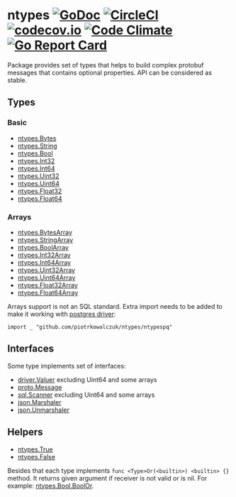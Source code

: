 # ntypes [![GoDoc](https://godoc.org/github.com/piotrkowalczuk/ntypes?status.svg)](http://godoc.org/github.com/piotrkowalczuk/ntypes)&nbsp;[![CircleCI](https://circleci.com/gh/piotrkowalczuk/ntypes/tree/master.svg?style=svg)](https://circleci.com/gh/piotrkowalczuk/ntypes/tree/master)&nbsp;[![codecov.io](https://codecov.io/github/piotrkowalczuk/ntypes/coverage.svg?branch=master)](https://codecov.io/github/piotrkowalczuk/ntypes?branch=master)&nbsp;[![Code Climate](https://codeclimate.com/github/piotrkowalczuk/ntypes/badges/gpa.svg)](https://codeclimate.com/github/piotrkowalczuk/ntypes)&nbsp;[![Go Report Card](https://goreportcard.com/badge/github.com/piotrkowalczuk/ntypes)](https://goreportcard.com/report/github.com/piotrkowalczuk/ntypes)
Package provides set of types that helps to build complex protobuf messages that contains optional properties. 
API can be considered as stable.

## Types

### Basic 

* [ntypes.Bytes](https://godoc.org/github.com/piotrkowalczuk/ntypes#Bytes)
* [ntypes.String](https://godoc.org/github.com/piotrkowalczuk/ntypes#String)
* [ntypes.Bool](https://godoc.org/github.com/piotrkowalczuk/ntypes#Bool)
* [ntypes.Int32](https://godoc.org/github.com/piotrkowalczuk/ntypes#Int32)
* [ntypes.Int64](https://godoc.org/github.com/piotrkowalczuk/ntypes#Int64)
* [ntypes.Uint32](https://godoc.org/github.com/piotrkowalczuk/ntypes#Uint32)
* [ntypes.Uint64](https://godoc.org/github.com/piotrkowalczuk/ntypes#Uint64)
* [ntypes.Float32](https://godoc.org/github.com/piotrkowalczuk/ntypes#Float32)
* [ntypes.Float64](https://godoc.org/github.com/piotrkowalczuk/ntypes#Float64)

### Arrays

* [ntypes.BytesArray](https://godoc.org/github.com/piotrkowalczuk/ntypes#BytesArray)
* [ntypes.StringArray](https://godoc.org/github.com/piotrkowalczuk/ntypes#StringArray)
* [ntypes.BoolArray](https://godoc.org/github.com/piotrkowalczuk/ntypes#BoolArray)
* [ntypes.Int32Array](https://godoc.org/github.com/piotrkowalczuk/ntypes#Int32Array)
* [ntypes.Int64Array](https://godoc.org/github.com/piotrkowalczuk/ntypes#Int64Array)
* [ntypes.Uint32Array](https://godoc.org/github.com/piotrkowalczuk/ntypes#Uint32Array)
* [ntypes.Uint64Array](https://godoc.org/github.com/piotrkowalczuk/ntypes#Uint64Array)
* [ntypes.Float32Array](https://godoc.org/github.com/piotrkowalczuk/ntypes#Float32Array)
* [ntypes.Float64Array](https://godoc.org/github.com/piotrkowalczuk/ntypes#Float64Array)

Arrays support is not an SQL standard. Extra import needs to be added to make it working with [postgres driver](https://github.com/lib/pq):
 
 ```
 import _ "github.com/piotrkowalczuk/ntypes/ntypespq"
 ```

## Interfaces

Some type implements set of interfaces:

* [driver.Valuer](https://golang.org/pkg/database/sql/driver/#Valuer) excluding Uint64 and some arrays
* [proto.Message](https://godoc.org/github.com/golang/protobuf/proto#Message)
* [sql.Scanner](https://golang.org/pkg/database/sql/#Scanner) excluding Uint64 and some arrays
* [json.Marshaler](https://golang.org/pkg/encoding/json/#Marshaler)
* [json.Unmarshaler](https://golang.org/pkg/encoding/json/#Unmarshaler)

## Helpers

* [ntypes.True](https://godoc.org/github.com/piotrkowalczuk/ntypes#True)
* [ntypes.False](https://godoc.org/github.com/piotrkowalczuk/ntypes#False)

Besides that each type implements `func <Type>Or(<builtin>) <builtin> {}` method. 
It returns given argument if receiver is not valid or is nil. 
For example:
[ntypes.Bool.BoolOr](https://godoc.org/github.com/piotrkowalczuk/ntypes#Bool.BoolOr).
